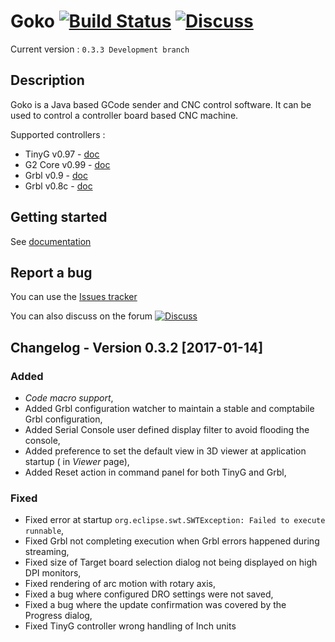 # Goko [![Build Status](https://travis-ci.org/cncgoko/Goko.svg?branch=master)](https://travis-ci.org/cncgoko/Goko) [![Discuss](https://img.shields.io/badge/goko-discuss-blue.svg)](http://discuss.goko.fr/)

Current version  : ```0.3.3 Development branch```

## Description

Goko is a Java based GCode sender and CNC control software. It can be used to control a controller board based CNC machine. 

Supported controllers :
  * TinyG v0.97 - [doc](https://github.com/synthetos/TinyG/wiki)
  * G2 Core v0.99 - [doc](https://github.com/synthetos/g2/wiki)
  * Grbl v0.9 - [doc](https://github.com/grbl/grbl/wiki)
  * Grbl v0.8c - [doc](https://github.com/grbl/grbl/wiki)

## Getting started
 
See [documentation](http://docs.goko.fr/)

## Report a bug

You can use the [Issues tracker](https://github.com/cncgoko/Goko/issues)

You can also discuss on the forum [![Discuss](https://img.shields.io/badge/goko-discuss-blue.svg)](http://discuss.goko.fr/)

## Changelog - Version 0.3.2 [2017-01-14]

### Added
 - *Code macro support*,
 - Added Grbl configuration watcher to maintain a stable and comptabile Grbl configuration,
 - Added Serial Console user defined display filter to avoid flooding the console,
 - Added preference to set the default view in 3D viewer at application startup ( in _Viewer_ page),
 - Added Reset action in command panel for both TinyG and Grbl,

### Fixed
 - Fixed error at startup `org.eclipse.swt.SWTException: Failed to execute runnable`,
 - Fixed Grbl not completing execution when Grbl errors happened during streaming,
 - Fixed size of Target board selection dialog not being displayed on high DPI monitors,
 - Fixed rendering of arc motion with rotary axis,
 - Fixed a bug where configured DRO settings were not saved,
 - Fixed a bug where the update confirmation was covered by the Progress dialog,
 - Fixed TinyG controller wrong handling of Inch units

